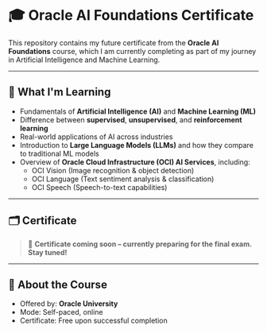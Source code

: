 # 🎓 Oracle AI Foundations Certificate

This repository contains my future certificate from the **Oracle AI Foundations** course, which I am currently completing as part of my journey in Artificial Intelligence and Machine Learning.

---

## 🧠 What I'm Learning

- Fundamentals of **Artificial Intelligence (AI)** and **Machine Learning (ML)**
- Difference between **supervised**, **unsupervised**, and **reinforcement learning**
- Real-world applications of AI across industries
- Introduction to **Large Language Models (LLMs)** and how they compare to traditional ML models
- Overview of **Oracle Cloud Infrastructure (OCI) AI Services**, including:
  - OCI Vision (Image recognition & object detection)
  - OCI Language (Text sentiment analysis & classification)
  - OCI Speech (Speech-to-text capabilities)

---

## 🗂️ Certificate

> 📌 **Certificate coming soon – currently preparing for the final exam. Stay tuned!**

---

## 🔗 About the Course

- Offered by: **Oracle University**
- Mode: Self-paced, online
- Certificate: Free upon successful completion
